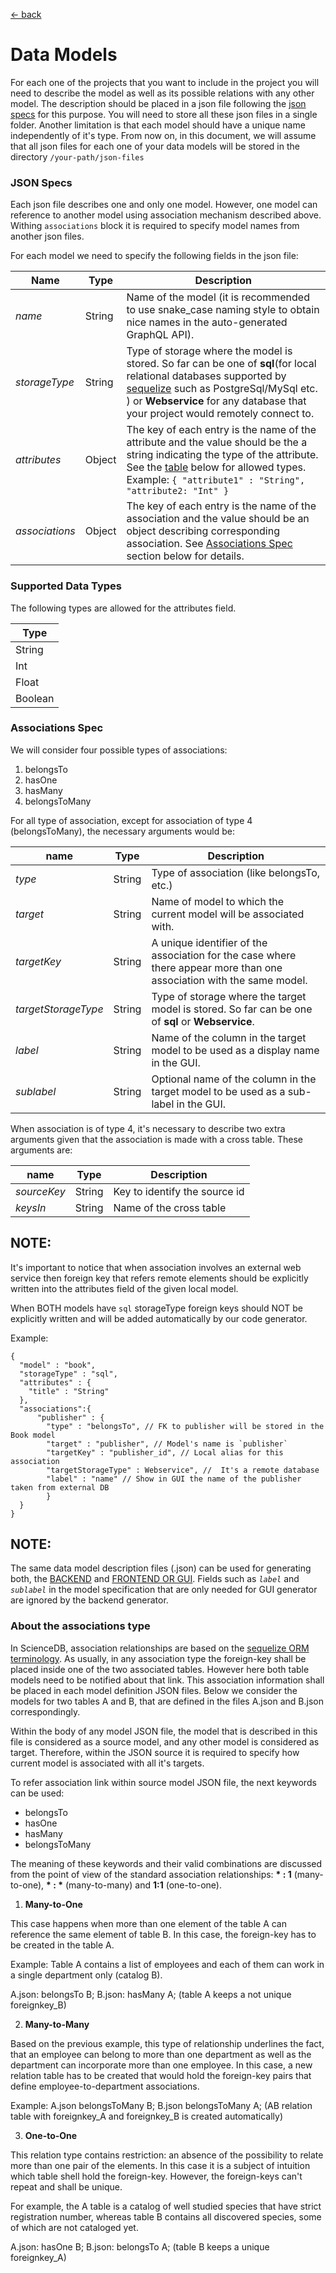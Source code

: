[ &larr; back](setup_root.md)
<br/>
# Data Models

For each one of the projects that you want to include in the project you will need to describe the model as well as its possible relations with any other model. The description should be placed in a json file following the [json specs](#json-specs) for this purpose. You will need to store all these json files in a single folder. Another limitation is that each model should have a unique name independently of it's type. From now on, in this document, we will assume that all json files for each one of your data models will be stored in the directory `/your-path/json-files`

### JSON Specs

Each json file describes one and only one model. However, one model can reference to another model using association mechanism described above. Withing `associations` block it is required to specify model names from another json files.

For each model we need to specify the following fields in the json file:

Name | Type | Description
------- | ------- | --------------
*name* | String | Name of the model (it is recommended to use snake_case naming style to obtain nice names in the auto-generated GraphQL API).
*storageType* | String | Type of storage where the model is stored. So far can be one of __sql__(for local relational databases supported by [sequelize](#http://docs.sequelizejs.com/) such as PostgreSql/MySql etc. ) or __Webservice__ for any database that your project would remotely connect to. 
*attributes* | Object | The key of each entry is the name of the attribute and the value should be the a string indicating the type of the attribute. See the [table](#types-spec) below for allowed types. Example: ```{ "attribute1" : "String", "attribute2: "Int" }```
*associations* | Object | The key of each entry is the name of the association and the value should be an object describing corresponding association. See [Associations Spec](#associations-spec) section below for details.

### Supported Data Types
The following types are allowed for the attributes field.

 Type |
------- |
String |
Int |
Float |
Boolean |



### Associations Spec

We will consider four possible types of associations:
1. belongsTo
2. hasOne
3. hasMany
4. belongsToMany

For all type of association, except for association of type 4 (belongsToMany), the necessary arguments would be:

name | Type | Description
------- | ------- | --------------
*type* | String | Type of association (like belongsTo, etc.)
*target* | String | Name of model to which the current model will be associated with.
*targetKey* | String | A unique identifier of the association for the case where there appear more than one association with the same model. 
*targetStorageType* | String | Type of storage where the target model is stored. So far can be one of __sql__ or __Webservice__.
*label* | String | Name of the column in the target model to be used as a display name in the GUI.
*sublabel* | String | Optional name of the column in the target model to be used as a sub-label in the GUI.

When association is of type 4, it's necessary to describe two extra arguments given that the association is made with a cross table. These arguments are:

name | Type | Description
------- | ------- | --------------
*sourceKey* | String | Key to identify the source id
*keysIn* | String | Name of the cross table

## NOTE:
 It's important to notice that when association involves an external web service then foreign key that refers remote elements should be explicitly written into the attributes field of the given local model.
 
 
 When BOTH models have `sql` storageType foreign keys should NOT be explicitly written and will be added automatically by our code generator.

Example:
```
{
  "model" : "book",
  "storageType" : "sql",
  "attributes" : {
    "title" : "String"
  },
  "associations":{
      "publisher" : {
        "type" : "belongsTo", // FK to publisher will be stored in the Book model
        "target" : "publisher", // Model's name is `publisher`
        "targetKey" : "publisher_id", // Local alias for this association
        "targetStorageType" : Webservice", //  It's a remote database
        "label" : "name" // Show in GUI the name of the publisher taken from external DB
        }
  }
}
```

## NOTE:

The same data model description files (.json) can be used for generating both, the [BACKEND](setup_backend.md) and [FRONTEND OR GUI](setup_gui.md). Fields such as  *`label`* and *`sublabel`* in the model specification that are only needed for GUI generator are ignored by the backend generator.

### About the associations type

In ScienceDB, association relationships are based on the [sequelize ORM terminology](http://docs.sequelizejs.com/manual/tutorial/associations.html). As usually, in any association type the foreign-key shall be placed inside one of the two associated tables. However here both table models need to be notified about that link. This association information shall be placed in each model definition JSON files. Below we consider the models for two tables A and B, that are defined in the files A.json and B.json correspondingly.

Within the body of any model JSON file, the model that is described in this file is considered as a source model, and any other model is considered as target. Therefore, within the JSON source it is required to specify how current model is associated with all it's targets.

To refer association link within source model JSON file, the next keywords can be used:

* belongsTo
* hasOne
* hasMany
* belongsToMany


The meaning of these keywords and their valid combinations are discussed from the point of view of the standard association relationships: __* : 1__ (many-to-one), __* : *__ (many-to-many) and __1:1__ (one-to-one).

1. __Many-to-One__

This case happens when more than one element of the table A can reference the same element of table B. In this case, the foreign-key has to be created in the table A.

Example: Table A contains a list of employees and each of them can work in a single department only (catalog B).

A.json: belongsTo B;
B.json: hasMany A;
(table A keeps a not unique foreignkey_B)

2. __Many-to-Many__

Based on the previous example, this type of relationship underlines the fact, that an employee can belong to more than one department as well as the department can incorporate more than one employee. In this case, a new relation table has to be created that would hold the foreign-key pairs that define employee-to-department associations.

Example:
A.json belongsToMany B;
B.json belongsToMany A;
(AB relation table with foreignkey_A and foreignkey_B is created automatically)

3. __One-to-One__

This relation type contains restriction: an absence of the possibility to relate more than one pair of the elements. In this case it is a subject of intuition which table shell hold the foreign-key. However, the foreign-keys can't repeat and shall be unique.

For example, the A table is a catalog of well studied species that have strict registration number, whereas table B contains all discovered species, some of which are not cataloged yet.

A.json: hasOne B;
B.json: belongsTo A;
(table B keeps a unique foreignkey_A)
